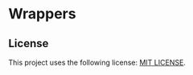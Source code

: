 # Wrappers

## License
This project uses the following license: [MIT LICENSE](https://github.com/devtomos/aeri/blob/main/LICENSE.md).
